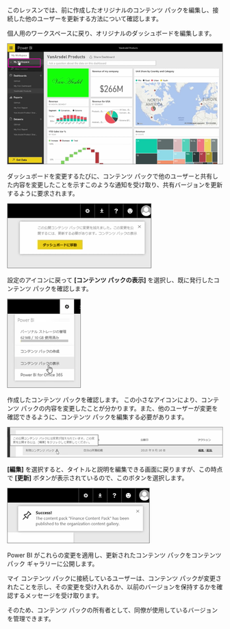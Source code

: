 このレッスンでは、前に作成したオリジナルのコンテンツ パックを編集し、接続した他のユーザーを更新する方法について確認します。

個人用のワークスペースに戻り、オリジナルのダッシュボードを編集します。

![Power BI での共有と共同作業](./media/6-4-update-content-pack/pbi_learn06_04myworkspace.png)

ダッシュボードを変更するたびに、コンテンツ パックで他のユーザーと共有した内容を変更したことを示すこのような通知を受け取り、共有バージョンを更新するように要求されます。

![Power BI での共有と共同作業](./media/6-4-update-content-pack/pbi_learn06_04uvmadechanges.png)

設定のアイコンに戻って **[コンテンツ パックの表示]** を選択し、既に発行したコンテンツ パックを確認します。

![Power BI での共有と共同作業](./media/6-4-update-content-pack/pbi_learn06_04viewcontpk.png)

作成したコンテンツ パックを確認します。 この小さなアイコンにより、コンテンツ パックの内容を変更したことが分かります。また、他のユーザーが変更を確認できるように、コンテンツ パックを編集する必要があります。

![Power BI での共有と共同作業](./media/6-4-update-content-pack/pbi_learn06_04updatecontpk.png)

**[編集]** を選択すると、タイトルと説明を編集できる画面に戻りますが、この時点で **[更新]** ボタンが表示されているので、このボタンを選択します。

![Power BI での共有と共同作業](./media/6-4-update-content-pack/pbi_learn06_04contpksuccess.png)

Power BI がこれらの変更を適用し、更新されたコンテンツ パックをコンテンツ パック ギャラリーに公開します。

マイ コンテンツ パックに接続しているユーザーは、コンテンツ パックが変更されたことを示し、その変更を受け入れるか、以前のバージョンを保持するかを確認するメッセージを受け取ります。

そのため、コンテンツ パックの所有者として、同僚が使用しているバージョンを管理できます。

